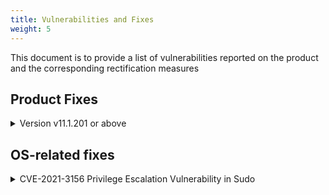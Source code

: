 ```yaml
---
title: Vulnerabilities and Fixes
weight: 5
---
```

This document is to provide a list of vulnerabilities reported on the product and the corresponding rectification measures

<!-- spellchecker-disable -->


<!-- spellchecker-enable -->

## Product Fixes
<details> 
  <summary>Version v11.1.201 or above </summary> 
    <ul>
      <li>CVE-1999-0517- SNMP Agent Default Community Name (public)</li>
      <li>CVE-2008-5161 - SSH Server CBC Mode Ciphers Enabled</li>
      <li>CVE-2012-5081 -  TLS ROBOT Vulnerability Detected (JAVA)</li>
      <li>CVE-2014-3566 POODLE: SSLv3</li>
      <li>CVE-2015-4000 SSL/TLS Diffie-Hellman Modulus <= 1024 Bits (Logjam)</li>
      <li>CVE-2016-2183 -  Birthday attacks against TLS ciphers with 64bit block size vulnerability (Sweet32)</li>
      <li>CVE-2020-11022  JQuery 1.2 < 3.5.0 Multiple XSS</li>
      <li>CVE-2020-11023  JQuery 1.2 < 3.5.0 Multiple XSS</li>
      <li>CVE-2020-13943 Apache Tomcat HTTP/2 Request mix-up</li>
      <li>CVE-2020-14750 - Oracle WebLogic Server</li>
      <li>CVE-2020-17527 Apache Tomcat HTTP/2 Request header mix-up</li>
      <li>CVE-2020-17530 - Apache Struts 2 Successful exploitation of the vulnerability may allow an attacker to perform remote code execution on a vulnerable system.</li>
      <li>CVE-2020-1971 - OpenSSL exploits to cause a Denial of Service condition.</li>
      <li>CVE-2020-26217 - XStream Remote Code Execution Vulnerability</li>
      <li>CWE-16 OWASP-A6 Cookie Without HTTPOnly Flag set</li>
      <li>CWE-200 CWE-213 OWASP-A6 Web server & Framework Version Identification</li>
      <li>CWE-284 - Insecure Flash Cross Domain Policy</li>
      <li>CWE-308 OWASP-A2 Use of Single-factor Authentication</li>
      <li>CWE-326 CWE-327 CWE-210 OWASP-A3 Inadequate Transport Layer Protection</li>
      <li>CWE-326 CWE-327 CWE-310 OWASP-A3 Use of Broken or Risky Cryptographic Algorithms</li>
      <li>CWE-384 Mulitiple Login Sessions</li>
      <li>CWE-523 CWE-693 OWASP-A6 HTTP String Transport Security Not Enforced</li>
      <li>CWE-525 OWASP-A6 Lack of Client-Side Cache control</li>
      <li>CWE-525 Sensitive Field Forms Autocomplete</li>
      <li>CWE-613 OWASP-A7 Weak Idle Timeout</li>
      <li>CWE-645 OWASP-A2 Overly Restrictive Lockout Mechanism</li>
      <li>CWE-693 CWE016 OWASP-A6 X-XSS-Protection Header not implemented</li>
      <li>CWE-693 Framable response</li>
      <li>Nessus Plugin ID 12085 -Apache Tomcat Default Files</li>
      <li>Nessus Plugin ID 51192 - SSL Certificate Cannot Be Trusted</li>
      <li>Nessus Plugin ID 57582 - SSL Self-Signed Certificate</li>
      <li>Nessus Plugin ID 76474 -  SNMP 'GETBULK' Reflection DDoS</li>
      <li>OWASP-A3 Client-initiated Renegotiation Supported</li>
      <li>OWASP-A9 Outdated Components with known Vulnerabilities</li>
    <ul>
</details>

## OS-related fixes
<details> 
  <summary> CVE-2021-3156 Privilege Escalation Vulnerability in Sudo</summary>

  **Overview**
  <br>
    &nbsp;&nbsp;&nbsp; Sudo before 1.9.5p2 has a Heap-based Buffer Overflow, allowing privilege escalation to root via 
  <br>
    &nbsp;&nbsp;&nbsp; "sudoedit -s" and a command-line argument that ends with a single backslash character.

  **Mitigation Steps**
  <ol>
    <li>
      Download the package <a href="https://github.com/sudo-project/sudo/releases/download/SUDO_1_9_5p2/sudo-1.9.5-3.el7.x86_64.rpm">sudo-1.9.5-3.el7.x86_64.rpm</a>
	</li>
	<li>
	  Use WinSCP to copy the sudo-1.9.5-3.el7.x86_64.rpm into the NetGain server and place it under /tmp directory
	</li>
	<li>
	  SSH to the NetGain server and execute the following commands below
	</li>
	# cd /tmp
	<br>
	# yum localinstall --disablerepo=* sudo-1.9.5-3.el7.x86_64.rpm
	<li>
	  Verify the Sudo version
	</li>
  </ol>

  &nbsp;&nbsp;&nbsp;&nbsp;![Sudo Version](/security/images/sudo_version.png  "sudo") 		
</details> 
